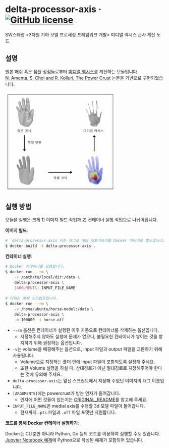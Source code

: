# delta-processor-axis &middot; [![GitHub license](https://img.shields.io/github/license/kaist-gclab/delta-processor-axis)](https://github.com/kaist-gclab/delta-processor-axis/blob/main/LICENSE)

SW스타랩 &lt;3차원 기하 모델 프로세싱 프레임워크 개발&gt; 미디얼 액시스 근사 계산 노드

## 설명

원본 매쉬 혹은 샘플 정점들로부터 [미디얼 액시스](https://en.wikipedia.org/wiki/Medial_axis)를 계산하는 모듈입니다.  
[N. Amenta, S. Choi and R. Kolluri, The Power Crust](http://www.cs.ucdavis.edu/~amenta/powercrust.html) 논문을 기반으로 구현되었습니다.


<img src="assets/overview.png" width="350">


## 실행 방법

모듈을 실행은 크게 1) 이미지 빌드 작업과 2) 컨테이너 실행 작업으로 나뉘어집니다.

**이미지 빌드**:
```bash
# `delta-processor-axis`라는 태그로 해당 레포지토리를 Docker 이미지로 빌드합니다.
$ docker build -t delta-processor-axis .
```

**컨테이너 실행**:
```bash
# Docker 컨테이너를 실행합니다.
$ docker run --rm \
    -v /path/to/local/dir:/data \
    delta-processor-axis \
    [ARGUMENTS] INPUT_FILE_NAME

# 아래는 예제 스크립트입니다.
$ docker run --rm \
    -v /home/ubuntu/horse-model:/data \
    delta-processor-axis \
    -m 100000 -i horse.off
```

- `--rm` 옵션은 컨테이너가 실행된 이후 자동으로 컨테이너를 삭제하는 옵션입니다.
    - 지정해주지 않아도 실행에 문제가 없으나, 불필요한 컨테이너가 쌓이는 것을 방지하기 위해 권장하는 옵션입니다.
- `-v`는 volume을 매핑해주는 옵션으로, input 파일과 output 파일을 교환하기 위해 사용됩니다.
    - Volume으로 지정하는 폴더 안에 input 파일이 포함되도록 설정해 주세요.
    - 또한 Volume 설정을 하실 때, 상대경로가 아닌 절대경로로 지정해주어야 한다는 것에 유의해 주세요.
- `delta-processor-axis`는 앞선 스크립트에서 지정해 주었던 이미지의 태그 이름입니다.
- `[ARGUMENTS]`에는 powercrust가 받는 인자가 들어갑니다.
    - 인자에 어떤 것들이 있는지는 [ORIGINAL_README](./powercrust/ORIGINAL_README)를 참고해 주세요.
- `INPUT_FILE_NAME`은 medial axis를 수행할 3d 모델 파일이 들어갑니다.
    - 현재까지 `.pts` 파일과 `.off` 파일 포맷만 지원합니다.


**코드를 통해 Docker 컨테이너 실행하기**:

Docker는 CLI뿐만 아니라 Python, Go 등의 코드를 이용하여 실행할 수도 있습니다.  
[Jupyter Notebook 예제](example-usage.ipynb)에 Python으로 작성된 예제가 포함되어 있습니다.
